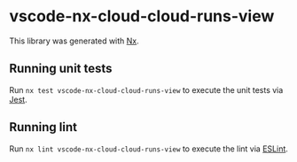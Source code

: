 # vscode-nx-cloud-cloud-runs-view

This library was generated with [Nx](https://nx.dev).

## Running unit tests

Run `nx test vscode-nx-cloud-cloud-runs-view` to execute the unit tests via [Jest](https://jestjs.io).

## Running lint

Run `nx lint vscode-nx-cloud-cloud-runs-view` to execute the lint via [ESLint](https://eslint.org/).
